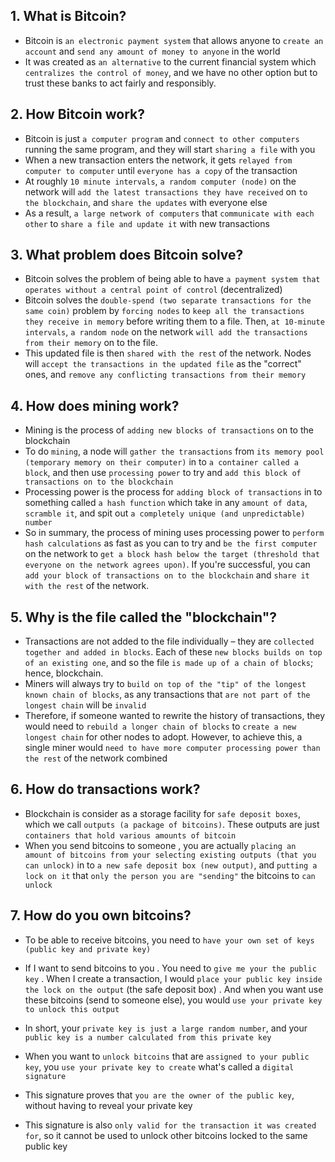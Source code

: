## 1. What is Bitcoin?

- Bitcoin is `an electronic payment system` that allows anyone to `create an account` and `send any amount of money to anyone` in the world
- It was created as `an alternative` to the current financial system which `centralizes the control of money`, and we have no other option but to trust these banks to act fairly and responsibly.

## 2. How Bitcoin work?

- Bitcoin is just `a computer program` and `connect to other computers` running the same program, and they will start `sharing a file` with you
- When a new transaction enters the network, it gets `relayed from computer to computer` until `everyone has a copy` of the transaction
- At roughly `10 minute intervals`, `a random computer (node)` on the network will `add the latest transactions they have received` on `to the blockchain`, and `share the updates` with everyone else
- As a result, `a large network of computers` that `communicate with each other` to `share a file and update it` with new transactions

## 3. What problem does Bitcoin solve?

- Bitcoin solves the problem of being able to have `a payment system that operates without a central point of control` (decentralized)
- Bitcoin solves the `double-spend (two separate transactions for the same coin)` problem by `forcing nodes` to `keep all the transactions they receive in memory` before writing them to a file. Then, `at 10-minute intervals`, `a random node` on the network `will add the transactions from their memory` on to the file.
- This updated file is then `shared with the rest` of the network. Nodes will `accept the transactions in the updated file` as the "correct" ones, and `remove any conflicting transactions from their memory`

## 4. How does mining work?

- Mining is the process of `adding new blocks of transactions` on to the blockchain
- To do `mining`, a node will `gather the transactions` from `its memory pool (temporary memory on their computer)` in to `a container called a block`, and then use `processing power` to try and `add this block of transactions on to the blockchain`
- Processing power is the process for `adding block of transactions` in to something called `a hash function` which take in any `amount of data`, `scramble it`, and spit out `a completely unique (and unpredictable) number`
- So in summary, the process of mining uses processing power to `perform hash calculations` as fast as you can to try and `be the first computer` on the network to `get a block hash below the target (threshold that everyone on the network agrees upon)`. If you're successful, you can `add your block of transactions on to the blockchain` and `share it with the rest` of the network.

## 5. Why is the file called the "blockchain"?

- Transactions are not added to the file individually – they are `collected together and added in blocks`. Each of these `new blocks builds on top of an existing one`, and so the file `is made up of a chain of blocks`; hence, blockchain.
- Miners will always try to `build on top of the "tip" of the longest known chain of blocks`, as any transactions that `are not part of the longest chain` will be `invalid`
- Therefore, if someone wanted to rewrite the history of transactions, they would need to `rebuild a longer chain of blocks` to `create a new longest chain` for other nodes to adopt. However, to achieve this, a single miner would `need to have more computer processing power than the rest` of the network combined

## 6. How do transactions work?

- Blockchain is consider as a storage facility for `safe deposit boxes`, which we call `outputs (a package of bitcoins)`. These outputs are just `containers that hold various amounts of bitcoin`
- When you send bitcoins to someone , you are actually `placing an amount of bitcoins from your selecting existing outputs (that you can unlock)` in to `a new safe deposit box (new output)`, and `putting a lock on it` that `only the person you are "sending"` the bitcoins to `can unlock`

## 7. How do you own bitcoins?

- To be able to receive bitcoins, you need to `have your own set of keys (public key and private key)`
- If I want to send bitcoins to you
  . You need to `give me your the public key`
  . When I create a transaction, I would `place your public key inside the lock on the output` (the safe deposit box)
  . And when you want use these bitcoins (send to someone else), you would `use your private key to unlock this output`

- In short, your `private key is just a large random number`, and your `public key is a number calculated from this private key`
- When you want to `unlock bitcoins` that are `assigned to your public key`, you `use your private key to create` what's called a `digital signature`
- This signature proves that `you are the owner of the public key`, without having to reveal your private key
- This signature is also `only valid for the transaction it was created for`, so it cannot be used to unlock other bitcoins locked to the same public key
